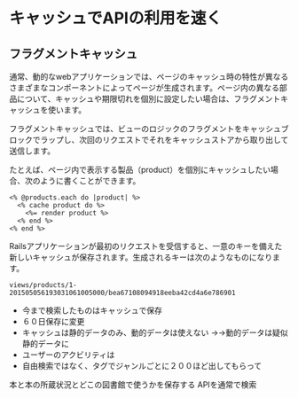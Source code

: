 # キャッシュでAPIの利用を速く
## フラグメントキャッシュ
通常、動的なwebアプリケーションでは、ページのキャッシュ時の特性が異なるさまざまなコンポーネントによってページが生成されます。ページ内の異なる部品について、キャッシュや期限切れを個別に設定したい場合は、フラグメントキャッシュを使います。

フラグメントキャッシュでは、ビューのロジックのフラグメントをキャッシュブロックでラップし、次回のリクエストでそれをキャッシュストアから取り出して送信します。

たとえば、ページ内で表示する製品（product）を個別にキャッシュしたい場合、次のように書くことができます。
```
<% @products.each do |product| %>
  <% cache product do %>
    <%= render product %>
  <% end %>
<% end %>
```
Railsアプリケーションが最初のリクエストを受信すると、一意のキーを備えた新しいキャッシュが保存されます。生成されるキーは次のようなものになります。
```
views/products/1-201505056193031061005000/bea67108094918eeba42cd4a6e786901
```


* 今まで検索したものはキャッシュで保存
* ６０日保存に変更
* キャッシュは静的データのみ、動的データは使えない
→→動的データは疑似静的データに
* ユーザーのアクビリティは
* 自由検索ではなく、タグでジャンルごとに２００ほど出してもらって

本と本の所蔵状況とどこの図書館で使うかを保存する
APIを通常で検索